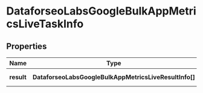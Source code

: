 # DataforseoLabsGoogleBulkAppMetricsLiveTaskInfo

## Properties

| Name | Type | Description | Notes |
|------------ | ------------- | ------------- | -------------|
**result** | **DataforseoLabsGoogleBulkAppMetricsLiveResultInfo[]** | array of results |[optional]|